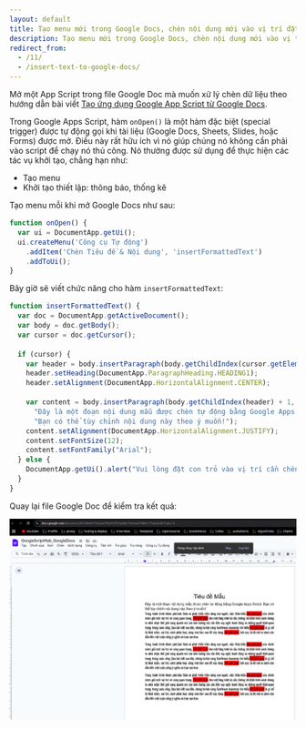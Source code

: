 ```yaml
---
layout: default
title: Tạo menu mới trong Google Docs, chèn nội dung mới vào vị trí đặt con trỏ trong Google Docs
description: Tạo menu mới trong Google Docs, chèn nội dung mới vào vị trí đặt con trỏ trong Google Docs
redirect_from:
  - /11/
  - /insert-text-to-google-docs/
---
```


Mở một App Script trong file Google Doc mà muốn xử lý chèn dữ liệu theo hướng dẫn bài viết [Tạo ứng dụng Google App Script từ Google Docs](/create-google-app-script-from-google-docs).

Trong Google Apps Script, hàm `onOpen()` là một hàm đặc biệt (special trigger) được tự động gọi khi tài liệu (Google Docs, Sheets, Slides, hoặc Forms) được mở. Điều này rất hữu ích vì nó giúp chúng nó không cần phải vào script để chạy nó thủ công. Nó thường được sử dụng để thực hiện các tác vụ khởi tạo, chẳng hạn như:

- Tạo menu
- Khởi tạo thiết lập: thông báo, thống kê

Tạo menu mỗi khi mở Google Docs như sau: 

```javascript
function onOpen() {
  var ui = DocumentApp.getUi();
  ui.createMenu('Công cụ Tự động')
    .addItem('Chèn Tiêu đề & Nội dung', 'insertFormattedText')
    .addToUi();
}
```

Bây giờ sẽ viết chức năng cho hàm `insertFormattedText`: 


```javascript
function insertFormattedText() {
  var doc = DocumentApp.getActiveDocument();
  var body = doc.getBody();
  var cursor = doc.getCursor(); 

  if (cursor) {
    var header = body.insertParagraph(body.getChildIndex(cursor.getElement()), "Tiêu đề Mẫu");
    header.setHeading(DocumentApp.ParagraphHeading.HEADING1); 
    header.setAlignment(DocumentApp.HorizontalAlignment.CENTER); 

    var content = body.insertParagraph(body.getChildIndex(header) + 1, 
      "Đây là một đoạn nội dung mẫu được chèn tự động bằng Google Apps Script. " +
      "Bạn có thể tùy chỉnh nội dung này theo ý muốn!");
    content.setAlignment(DocumentApp.HorizontalAlignment.JUSTIFY);
    content.setFontSize(12); 
    content.setFontFamily("Arial"); 
  } else {
    DocumentApp.getUi().alert("Vui lòng đặt con trỏ vào vị trí cần chèn!");
  }
}
```

Quay lại file Google Doc để kiểm tra kết quả:

<img src="./../img/11_2.png" style="max-width: 100%">
